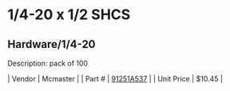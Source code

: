 # 1/4-20 x 1/2 SHCS
## Hardware/1/4-20
Description: 	pack of 100 

| Vendor | Mcmaster | 
| Part # | [91251A537](http://www.mcmaster.com/) | 
| Unit Price | $10.45 | 
